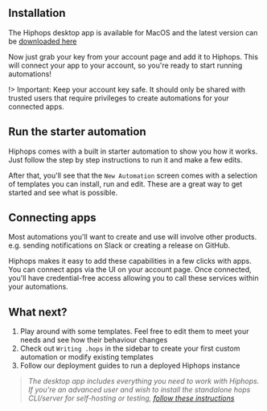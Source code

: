 ## Installation

The Hiphops desktop app is available for MacOS and the latest version can be [downloaded here](https://storage.googleapis.com/hiphops-live-desktop-releases/Hiphops.dmg)

Now just grab your key from your account page and add it to Hiphops. This will connect your app to your account, so you're ready to start running automations!

!> Important: Keep your account key safe. It should only be shared with trusted users that require privileges to create automations for your connected apps.

## Run the starter automation

Hiphops comes with a built in starter automation to show you how it works. Just follow the step by step instructions to run it and make a few edits.

After that, you'll see that the `New Automation` screen comes with a selection of templates you can install, run and edit. These are a great way to get started and see what is possible.

## Connecting apps

Most automations you'll want to create and use will involve other products. e.g. sending notifications on Slack or creating a release on GitHub.

Hiphops makes it easy to add these capabilities in a few clicks with apps. You can connect apps via the UI on your account page. Once connected, you'll have credential-free access allowing you to call these services within your automations.


## What next?

1. Play around with some templates. Feel free to edit them to meet your needs and see how their behaviour changes
1. Check out `Writing .hops` in the sidebar to create your first custom automation or modify existing templates
1. Follow our deployment guides to run a deployed Hiphops instance


> _The desktop app includes everything you need to work with Hiphops. If you're an advanced user and wish to install the standalone hops CLI/server for self-hosting or testing, [follow these instructions](start-installation-hops.md)_
